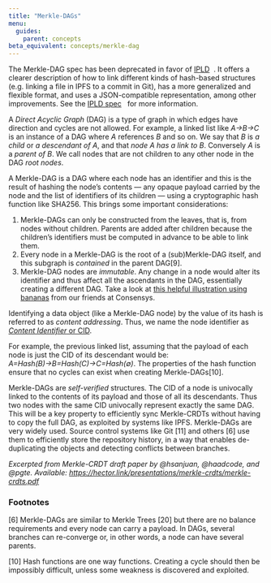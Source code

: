 ```yaml
---
title: "Merkle-DAGs"
menu:
  guides:
    parent: concepts
beta_equivalent: concepts/merkle-dag
---
```


<div class="alert alert-info">
The Merkle-DAG spec has been deprecated in favor of <a class="button button-primary" href="https://ipld.io" role="button" target="_blank">IPLD</a> &nbsp;<i class="fa fa-external-link-square-alt"></i>. It offers a clearer description of how to link different kinds of hash-based structures (e.g. linking a file in IPFS to a commit in Git), has a more generalized and flexible format, and uses a JSON-compatible representation, among other improvements. See the <a class="button button-primary" href="https://github.com/ipld/specs" role="button" target="_blank">IPLD spec</a> &nbsp;<i class="fa fa-external-link-square-alt"></i> for more information.
</div>

A _Direct Acyclic Graph_ (DAG) is a type of graph in which edges have direction and cycles are not allowed. For example, a linked list like _A→B→C_ is an instance of a DAG where _A_ references _B_ and so on. We say that _B_ is _a child_ or _a descendant of A_, and that _node A has a link to B_. Conversely _A_ is a _parent of B_. We call nodes that are not children to any other node in the DAG _root nodes_.

A Merkle-DAG is a DAG where each node has an identifier and this is the result of hashing the node’s contents — any opaque payload carried by the node and the list of identifiers of its children — using a cryptographic hash function like SHA256. This brings some important considerations:

  1. Merkle-DAGs can only be constructed from the leaves, that is, from nodes without children. Parents are added after children because the children’s identifiers must be computed in advance to be able to link them.
  1. Every node in a Merkle-DAG is the root of a (sub)Merkle-DAG itself, and this subgraph is _contained_ in the parent DAG[9].
  1.  Merkle-DAG nodes are _immutable_. Any change in a node would alter its identifier and thus affect all the ascendants in the DAG, essentially creating a different DAG. Take a look at [this helpful illustration using bananas](https://media.consensys.net/ever-wonder-how-merkle-trees-work-c2f8b7100ed3) from our friends at Consensys.

Identifying a data object (like a Merkle-DAG node) by the value of its hash is referred to as _content addressing_.  Thus, we name the node identifier as [_Content Identifier_ or CID](/guides/concepts/cid).

For example, the previous linked list, assuming that the payload of each node is just the CID of its descendant would  be: _A=Hash(B)→B=Hash(C)→C=Hash(∅)_. The properties of the hash function ensure that no cycles can exist when creating Merkle-DAGs[10].

Merkle-DAGs are _self-verified_ structures. The CID of a node is univocally linked to the contents of its payload and those of all its descendants. Thus two nodes with the same CID univocally represent exactly the same DAG. This will be a key property to efficiently sync Merkle-CRDTs without having to copy the full DAG, as exploited by systems like IPFS. Merkle-DAGs are very widely used. Source control systems  like Git [11] and others [6] use them to efficiently store the repository history, in a way that enables de-duplicating the objects and detecting conflicts between branches.

_Excerpted from Merkle-CRDT draft paper by @hsanjuan, @haadcode, and @pgte. Available: https://hector.link/presentations/merkle-crdts/merkle-crdts.pdf_


### Footnotes

[6] Merkle-DAGs are similar to Merkle Trees [20] but there are no balance requirements and every node can carry a payload. In DAGs, several branches can re-converge or, in other words, a node can have several parents.

[10] Hash functions are one way functions. Creating a cycle should then be impossibly difficult, unless some weakness is discovered and exploited.
